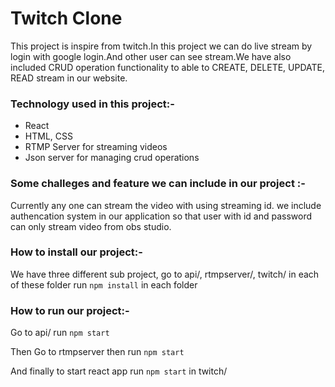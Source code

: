 # Twitch Clone

 This project is inspire from twitch.In this project we can do live stream by login with google login.And other user can see stream.We have also included CRUD operation functionality to able to CREATE, DELETE, UPDATE, READ stream in our website.
 
 ### Technology used in this project:- 
  - React
  - HTML, CSS
  - RTMP Server for streaming videos
  - Json server for managing crud operations
  
 ### Some challeges and feature we can include in our project :- 
  Currently any one can stream the video with using streaming id. we include authencation system in our application so that user with id and password can only stream video from obs studio.
  
  ### How to install our project:- 
  We have three different sub project,
  go to api/, rtmpserver/, twitch/ in each of these folder run `npm install` in each folder
  
  ### How to run our project:-
  
 Go to api/ run `npm start ` 
 
 Then Go to rtmpserver then run `npm start` 
 
 And finally to start react app run `npm start` in twitch/
